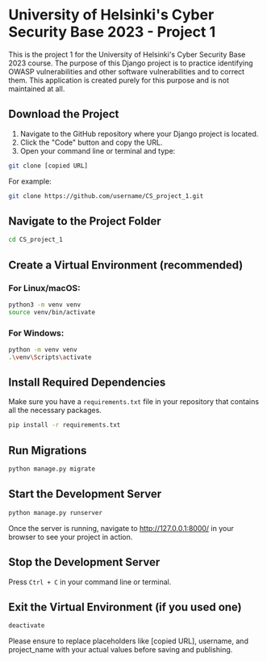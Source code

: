 # University of Helsinki's Cyber Security Base 2023 - Project 1

This is the project 1 for the University of Helsinki's Cyber Security Base 2023 course. The purpose of this Django project is to practice identifying OWASP vulnerabilities and other software vulnerabilities and to correct them. This application is created purely for this purpose and is not maintained at all.

## Download the Project

1. Navigate to the GitHub repository where your Django project is located.
2. Click the "Code" button and copy the URL.
3. Open your command line or terminal and type:

```bash
git clone [copied URL]
```

For example:

```bash
git clone https://github.com/username/CS_project_1.git
```

## Navigate to the Project Folder

```bash
cd CS_project_1
```

## Create a Virtual Environment (recommended)

### For Linux/macOS:

```bash
python3 -m venv venv
source venv/bin/activate
```

### For Windows:

```bash
python -m venv venv
.\venv\Scripts\activate
```

## Install Required Dependencies

Make sure you have a `requirements.txt` file in your repository that contains all the necessary packages.

```bash
pip install -r requirements.txt
```

## Run Migrations

```bash
python manage.py migrate
```

## Start the Development Server

```bash
python manage.py runserver
```

Once the server is running, navigate to http://127.0.0.1:8000/ in your browser to see your project in action.

## Stop the Development Server

Press `Ctrl + C` in your command line or terminal.

## Exit the Virtual Environment (if you used one)

```bash
deactivate
```
Please ensure to replace placeholders like [copied URL], username, and project_name with your actual values before saving and publishing.
